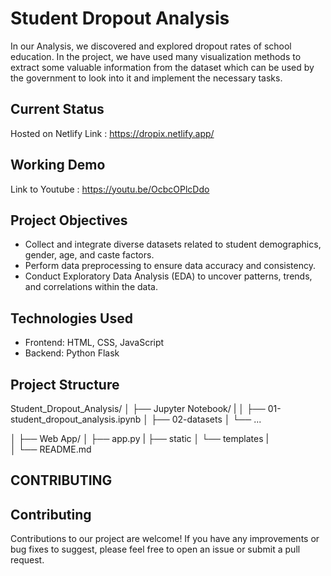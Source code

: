 # Student Dropout Analysis
In our Analysis, we discovered and explored dropout rates of school education. In the project, we have used many visualization methods to extract some valuable information from the dataset which can be used by the government to look into it and implement the necessary tasks.

## Current Status
Hosted on Netlify
Link : <a>https://dropix.netlify.app/</a>

## Working Demo
Link to Youtube : <a>https://youtu.be/OcbcOPlcDdo</a>

## Project Objectives

- Collect and integrate diverse datasets related to student demographics, gender, age, and caste factors.
- Perform data preprocessing to ensure data accuracy and consistency.
- Conduct Exploratory Data Analysis (EDA) to uncover patterns, trends, and correlations within the data.

## Technologies Used

- Frontend: HTML, CSS, JavaScript
- Backend: Python Flask

## Project Structure

Student_Dropout_Analysis/
│
├── Jupyter Notebook/
|
│   ├── 01-student_dropout_analysis.ipynb
│   ├── 02-datasets
│   └── ...

│
├── Web App/
│   ├── app.py
|   ├── static 
│   └── templates
|   
│
└── README.md

## CONTRIBUTING

## Contributing

Contributions to our project are welcome! If you have any improvements or bug fixes to suggest, please feel free to open an issue or submit a pull request.

